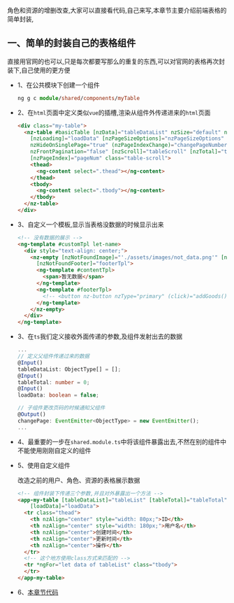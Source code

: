 

角色和资源的增删改查,大家可以直接看代码,自己来写,本章节主要介绍前端表格的简单封装,

## 一、简单的封装自己的表格组件
直接用官网的也可以,只是每次都要写那么的重复的东西,可以对官网的表格再次封装下,自己使用的更方便

* 1、在公共模块下创建一个组件

  ```ts
  ng g c module/shared/components/myTable 
  ```

* 2、在`html`页面中定义类似`vue`的插槽,渲染从组件外传递进来的`html`页面

  ```html
  <div class="my-table">
    <nz-table #basicTable [nzData]="tableDataList" nzSize="default" nzBordered="true" [nzNoResult]="customTpl"
      [nzLoading]="loadData" [nzPageSizeOptions]="nzPageSizeOptions" nzShowQuickJumper="true" nzShowSizeChanger="true"
      nzHideOnSinglePage="true" (nzPageIndexChange)="changePageNumber($event)" (nzPageSizeChange)="changePageSize($event)"
      nzFrontPagination="false" [nzScroll]="tableScroll" [nzTotal]="tableTotal" [nzPageSize]="pageSize"
      [nzPageIndex]="pageNum" class="table-scroll">
      <thead>
        <ng-content select=".thead"></ng-content>
      </thead>
      <tbody>
        <ng-content select=".tbody"></ng-content>
      </tbody>
    </nz-table>
  </div>
  ```

* 3、自定义一个模板,显示当表格没数据的时候显示出来

  ```html
  <!-- 没有数据的展示 -->
  <ng-template #customTpl let-name>
    <div style="text-align: center;">
      <nz-empty [nzNotFoundImage]="'./assets/images/not_data.png'" [nzNotFoundContent]="contentTpl"
        [nzNotFoundFooter]="footerTpl">
        <ng-template #contentTpl>
          <span>暂无数据</span>
        </ng-template>
        <ng-template #footerTpl>
          <!-- <button nz-button nzType="primary" (click)="addGoods()">添加数据</button> -->
        </ng-template>
      </nz-empty>
    </div>
  </ng-template>
  ```

* 3、在`ts`我们定义接收外面传递的参数,及组件发射出去的数据

  ```ts
  ...
  // 定义父组件传递过来的数据
  @Input()
  tableDataList: ObjectType[] = [];
  @Input()
  tableTotal: number = 0;
  @Input()
  loadData: boolean = false;

  // 子组件更改页码的时候通知父组件
  @Output()
  changePage: EventEmitter<ObjectType> = new EventEmitter();
  ...
  ```

* 4、最重要的一步在`shared.module.ts`中将该组件暴露出去,不然在别的组件中不能使用刚刚自定义的组件
* 5、使用自定义组件

  改造之前的用户、角色、资源的表格展示数据

  ```html
  <!-- 组件封装下传递三个参数,并且对外暴露出一个方法 -->
  <app-my-table [tableDataList]="tableList" [tableTotal]="tableTotal" (changePage)="changePage($event)"
      [loadData]="loadData">
    <tr class="thead">
      <th nzAlign="center" style="width: 80px;">ID</th>
      <th nzAlign="center" style="width: 180px;">用户名</th>
      <th nzAlign="center">创建时间</th>
      <th nzAlign="center">更新时间</th>
      <th nzAlign="center">操作</th>
    </tr>
    <!-- 这个地方使用class方式来匹配的 -->
    <tr *ngFor="let data of tableList" class="tbody">
    </tr>
  </app-my-table>
  ```
* 6、[本章节代码](https://github.com/kuangshp/nest-book-code/tree/30.role)